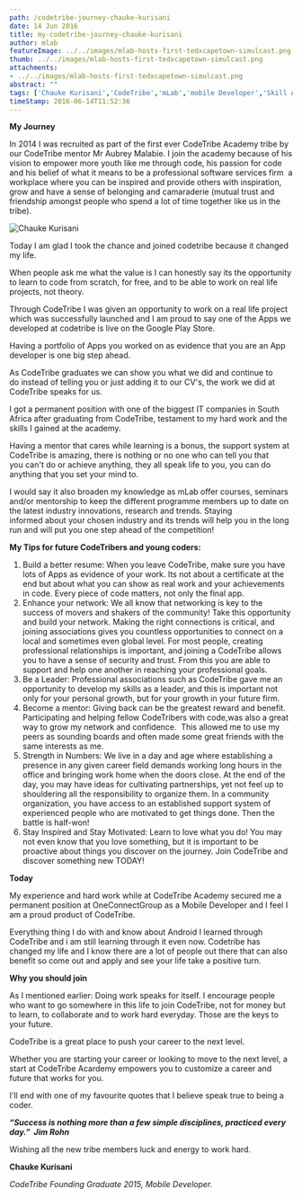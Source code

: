 ```yaml
---
path: /codetribe-journey-chauke-kurisani
date: 14 Jun 2016
title: my-codetribe-journey-chauke-kurisani
author: mlab
featureImage: ../../images/mlab-hosts-first-tedxcapetown-simulcast.png
thumb: ../../images/mlab-hosts-first-tedxcapetown-simulcast.png
attachments: 
- ../../images/mlab-hosts-first-tedxcapetown-simulcast.png
abstract: ""
tags: ['Chauke Kurisani','CodeTribe','mLab','mobile Developer','Skill Academy','training']
timeStamp: 2016-06-14T11:52:36
---
```


**My Journey**

In 2014 I was recruited as part of the first ever CodeTribe Academy tribe by our CodeTribe mentor Mr Aubrey Malabie. I join the academy because of his vision to empower more youth like me through code, his passion for code and his belief of what it means to be a professional software services firm  a workplace where you can be inspired and provide others with inspiration, grow and have a sense of belonging and camaraderie (mutual trust and friendship amongst people who spend a lot of time together like us in the tribe).

![Chauke Kurisani](https:&#x2F;&#x2F;mlab.co.za&#x2F;wp-content&#x2F;uploads&#x2F;2016&#x2F;07&#x2F;Chauke-Kurisani-e1469190980569.png)

Today I am glad I took the chance and joined codetribe because it changed my life.

When people ask me what the value is I can honestly say its the opportunity to learn to code from scratch, for free, and to be able to work on real life projects, not theory.

Through CodeTribe I was given an opportunity to work on a real life project which was successfully launched and I am proud to say one of the Apps we developed at codetribe is live on the Google Play Store.

Having a portfolio of Apps you worked on as evidence that you are an App developer is one big step ahead.

As CodeTribe graduates we can show you what we did and continue to do instead of telling you or just adding it to our CV's, the work we did at CodeTribe speaks for us.

I got a permanent position with one of the biggest IT companies in South Africa after graduating from CodeTribe, testament to my hard work and the skills I gained at the academy.

Having a mentor that cares while learning is a bonus, the support system at CodeTribe is amazing, there is nothing or no one who can tell you that you can't do or achieve anything, they all speak life to you, you can do anything that you set your mind to.

I would say it also broaden my knowledge as mLab offer courses, seminars and&#x2F;or mentorship to keep the different programme members up to date on the latest industry innovations, research and trends. Staying informed about your chosen industry and its trends will help you in the long run and will put you one step ahead of the competition!

**My Tips for future CodeTribers and young coders:**

1.  Build a better resume: When you leave CodeTribe, make sure you have lots of Apps as evidence of your work. Its not about a certificate at the end but about what you can show as real work and your achievements in code. Every piece of code matters, not only the final app.
2.  Enhance your network: We all know that networking is key to the success of movers and shakers of the community! Take this opportunity and build your network. Making the right connections is critical, and joining associations gives you countless opportunities to connect on a local and sometimes even global level. For most people, creating professional relationships is important, and joining a CodeTribe allows you to have a sense of security and trust. From this you are able to support and help one another in reaching your professional goals.
3.  Be a Leader: Professional associations such as CodeTribe gave me an opportunity to develop my skills as a leader, and this is important not only for your personal growth, but for your growth in your future firm.
4.  Become a mentor: Giving back can be the greatest reward and benefit. Participating and helping fellow CodeTribers with code,was also a great way to grow my network and confidence.  This allowed me to use my peers as sounding boards and often made some great friends with the same interests as me.
5.  Strength in Numbers: We live in a day and age where establishing a presence in any given career field demands working long hours in the office and bringing work home when the doors close. At the end of the day, you may have ideas for cultivating partnerships, yet not feel up to shouldering all the responsibility to organize them. In a community organization, you have access to an established support system of experienced people who are motivated to get things done. Then the battle is half-won!
6.  Stay Inspired and Stay Motivated: Learn to love what you do! You may not even know that you love something, but it is important to be proactive about things you discover on the journey. Join CodeTribe and discover something new TODAY!

**Today**

My experience and hard work while at CodeTribe Academy secured me a permanent position at OneConnectGroup as a Mobile Developer and I feel I am a proud product of CodeTribe.

Everything thing I do with and know about Android I learned through CodeTribe and i am still learning through it even now. Codetribe has changed my life and I know there are a lot of people out there that can also benefit so come out and apply and see your life take a positive turn.

**Why you should join**

As I mentioned earlier: Doing work speaks for itself. I encourage people who want to go somewhere in this life to join CodeTribe, not for money but to learn, to collaborate and to work hard everyday. Those are the keys to your future.

CodeTribe is a great place to push your career to the next level.

Whether you are starting your career or looking to move to the next level, a start at CodeTribe Acardemy empowers you to customize a career and future that works for you.

I'll end with one of my favourite quotes that I believe speak true to being a coder.

_**“Success is nothing more than a few simple disciplines, practiced every day.”  Jim Rohn**_ 

Wishing all the new tribe members luck and energy to work hard.

**Chauke Kurisani**

_CodeTribe Founding Graduate 2015, Mobile Developer._


